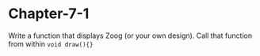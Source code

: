 # Chapter-7-1
Write a function that displays Zoog (or your own design). Call that function from within ```void draw(){}```
